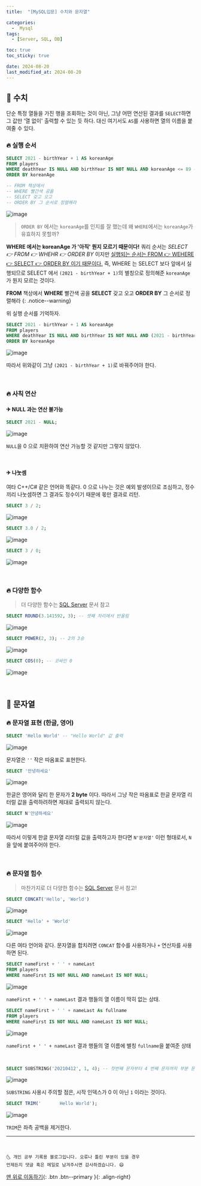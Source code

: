 ```yaml
---
title:  "[MySQL입문] 수치와 문자열" 

categories:
  -  Mysql
tags:
  - [Server, SQL, DB]

toc: true
toc_sticky: true

date: 2024-08-20
last_modified_at: 2024-08-20
---
```




## 🚀 수치

단순 특정 열들을 가진 행을 조회하는 것이 아닌, 그냥 어떤 연산된 결과를 `SELECT`하면 그 값만 '열 없이' 출력할 수 있는 듯 하다. 대신 여기서도 `AS`를 사용하면 열의 이름을 붙여줄 수 있다.

### 🔥 실행 순서

```sql
SELECT 2021 - birthYear + 1 AS koreanAge
FROM players
WHERE deathYear IS NULL AND birthYear IS NOT NULL AND koreanAge <= 89 -- 에러
ORDER BY koreanAge

-- FROM 책상에서
-- WHERE 빨간색 공을
-- SELECT 갖고 오고
-- ORDER BY 그 순서로 정렬해라
```

![image](https://user-images.githubusercontent.com/42318591/114348680-d0cbf700-9ba1-11eb-9b83-36a73bc4ed4d.png)

> `ORDER BY` 에서는 `koreanAge`를 인지를 잘 했는데 왜 `WHERE`에서는 `koreanAge`가 유효하지 못할까?

**WHERE 에서는 koreanAge 가 '아직' 뭔지 모르기 때문이다!** 쿼리 순서는 *SELECT 👉 FROM 👉 WHEHR 👉 ORDER BY* 이지만 <u>실행되는 순서는 FROM 👉 WEHERE 👉 SELECT 👉 ORDER BY 이기 때문이다.</u> 즉, WHERE 는 SELECT 보다 앞에서 실행되므로 SELECT 에서 `(2021 - birthYear + 1)`의 별칭으로 정의해준 `koreanAge`가 뭔지 모르는 것이다. 

**FROM** 책상에서 **WHERE** 빨간색 공을 **SELECT** 갖고 오고 **ORDER BY** 그 순서로 정렬해라
{: .notice--warning}

위 실행 순서를 기억하자.


```sql
SELECT 2021 - birthYear + 1 AS koreanAge
FROM players
WHERE deathYear IS NULL AND birthYear IS NOT NULL AND (2021 - birthYear + 1) <= 89
ORDER BY koreanAge
```

![image](https://user-images.githubusercontent.com/42318591/114349129-74b5a280-9ba2-11eb-97b2-e99619069a40.png)

따라서 위와같이 그냥 `(2021 - birthYear + 1)`로 바꿔주어야 한다.

<br>

### 🔥 사칙 연산

#### ✈ NULL 과는 연산 불가능

```sql
SELECT 2021 - NULL;
```

![image](https://user-images.githubusercontent.com/42318591/114351525-b1cf6400-9ba5-11eb-9e91-46303839d84f.png)

`NULL`을 0 으로 치환하여 연산 가능할 것 같지만 그렇지 않았다. 

<br>

#### ✈ 나눗셈

여타 C++/C# 같은 언어와 똑같다. 0 으로 나누는 것은 예외 발생이므로 조심하고, 정수끼리 나눗셈하면 그 결과도 정수이기 때문에 몫만 결과로 리턴.

```sql
SELECT 3 / 2;
```
![image](https://user-images.githubusercontent.com/42318591/114351594-c9a6e800-9ba5-11eb-93f5-83031d0c05be.png)

```sql
SELECT 3.0 / 2;
```

![image](https://user-images.githubusercontent.com/42318591/114351613-d1668c80-9ba5-11eb-9c0c-af73a9671a1d.png)

```sql
SELECT 3 / 0;
```

![image](https://user-images.githubusercontent.com/42318591/114351650-db888b00-9ba5-11eb-97a9-a41a93017f1b.png)

<br>

### 🔥 다양한 함수

> 더 다양한 함수는 [SQL Server](https://docs.microsoft.com/ko-kr/sql/t-sql/functions/functions?view=sql-server-ver15) 문서 참고

```sql
SELECT ROUND(3.141592, 3); -- 셋째 자리에서 반올림
```
![image](https://user-images.githubusercontent.com/42318591/114351692-ec390100-9ba5-11eb-98b5-0b6af84e28f5.png)



```sql
SELECT POWER(2, 3); -- 2의 3승
```

![image](https://user-images.githubusercontent.com/42318591/114351710-f3600f00-9ba5-11eb-97a5-dad37aa43c49.png)


```sql
SELECT COS(0); -- 코싸인 0
```

![image](https://user-images.githubusercontent.com/42318591/114352014-505bc500-9ba6-11eb-8c6e-196d599a0dd5.png)

<br>

## 🚀 문자열

### 🔥 문자열 표현 (한글, 영어)

```sql
SELECT 'Hello World' -- "Hello World" 값 출력
```
![image](https://user-images.githubusercontent.com/42318591/114352076-636e9500-9ba6-11eb-9b7f-663f2472379b.png)

문자열은 `''` 작은 따옴표로 표현한다. 

```sql
SELECT '안녕하세요'
```
![image](https://user-images.githubusercontent.com/42318591/114352098-69fd0c80-9ba6-11eb-9f3f-8bfcf5b6b3e5.png)

한글은 영어와 달리 한 문자가 **2 byte** 이다. 따라서 그냥 작은 따옴표로 한글 문자열 리터럴 값을 출력하려하면 제대로 출력되지 않는다. 

```sql
SELECT N'안녕하세요'
```
![image](https://user-images.githubusercontent.com/42318591/114352123-71bcb100-9ba6-11eb-91bb-428b05029d93.png)

따라서 이렇게 한글 문자열 리터럴 값을 출력하고자 한다면 `N'문자열'` 이런 형태로서, `N`을 앞에 붙여주어야 한다.

<br>

### 🔥 문자열 힘수

> 마찬가지로 더 다양한 함수는 [SQL Server](https://docs.microsoft.com/ko-kr/sql/t-sql/functions/functions?view=sql-server-ver15) 문서 참고!

```sql
SELECT CONCAT('Hello', 'World')
```
![image](https://user-images.githubusercontent.com/42318591/114352186-88630800-9ba6-11eb-9271-b27945e33a8e.png)

```sql
SELECT 'Hello' + 'World'
```
![image](https://user-images.githubusercontent.com/42318591/114352203-9022ac80-9ba6-11eb-9823-888512ff90ba.png)

다른 여타 언어와 같다. 문자열을 합치려면 `CONCAT` 함수를 사용하거나 `+` 연산자를 사용하면 된다.

```sql
SELECT nameFirst + ' ' + nameLast
FROM players
WHERE nameFirst IS NOT NULL AND nameLast IS NOT NULL;
```

![image](https://user-images.githubusercontent.com/42318591/114352298-b0526b80-9ba6-11eb-9071-0f36a5059cd4.png)

`nameFirst + ' ' + nameLast` 결과 행들의 열 이름이 딱히 없는 상태.

```sql
SELECT nameFirst + ' ' + nameLast As fullname
FROM players
WHERE nameFirst IS NOT NULL AND nameLast IS NOT NULL;
```

![image](https://user-images.githubusercontent.com/42318591/114352336-b8aaa680-9ba6-11eb-99b8-598fd4975faa.png)

`nameFirst + ' ' + nameLast` 결과 행들의 열 이름에 별칭 `fullname`을 붙여준 상태

<br>

```sql
SELECT SUBSTRING('20210412', 1, 4); -- 첫번째 문자부터 4 번째 문자까지 부분 문자열
```
![image](https://user-images.githubusercontent.com/42318591/114352235-9a44ab00-9ba6-11eb-9132-fbe157ce4526.png)

`SUBSTRING` 사용시 주의할 점은, 시작 인덱스가 0 이 아닌 `1` 이라는 것이다.

```sql
SELECT TRIM('       Hello World');
```
![image](https://user-images.githubusercontent.com/42318591/114352258-a16bb900-9ba6-11eb-9059-c715839d163b.png)

`TRIM`은 좌측 공백을 제거한다.




***
<br>

    🌜 개인 공부 기록용 블로그입니다. 오류나 틀린 부분이 있을 경우 
    언제든지 댓글 혹은 메일로 남겨주시면 감사하겠습니다. 😄

[맨 위로 이동하기](#){: .btn .btn--primary }{: .align-right}